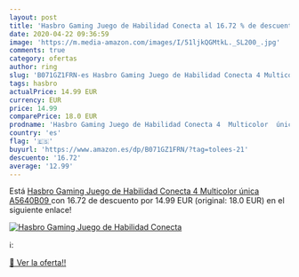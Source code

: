 ```yaml
---
layout: post
title: 'Hasbro Gaming Juego de Habilidad Conecta al 16.72 % de descuento'
date: 2020-04-22 09:36:59
image: 'https://m.media-amazon.com/images/I/51ljkQGMtkL._SL200_.jpg'
comments: true
category: ofertas
author: ring
slug: 'B071GZ1FRN-es Hasbro Gaming Juego de Habilidad Conecta 4 Multicolor...'
tags: hasbro
actualPrice: 14.99 EUR
currency: EUR
price: 14.99
comparePrice: 18.0 EUR
prodname: 'Hasbro Gaming Juego de Habilidad Conecta 4  Multicolor  única  A5640B09 '
country: 'es'
flag: '🇪🇸'
buyurl: 'https://www.amazon.es/dp/B071GZ1FRN/?tag=tolees-21'
descuento: '16.72'
average: '12.99'
---
```


Está [Hasbro Gaming Juego de Habilidad Conecta 4  Multicolor  única  A5640B09 ](https://www.amazon.es/dp/B071GZ1FRN/?tag=tolees-21) con 16.72 de descuento por 14.99 EUR (original: 18.0 EUR) en el siguiente enlace!

[![Hasbro Gaming Juego de Habilidad Conecta](https://m.media-amazon.com/images/I/51ljkQGMtkL._SL200_.jpg)](https://www.amazon.es/dp/B071GZ1FRN/?tag=tolees-21)

ℹ️:


[🛒 Ver la oferta!!](https://www.amazon.es/dp/B071GZ1FRN/?tag=tolees-21)
